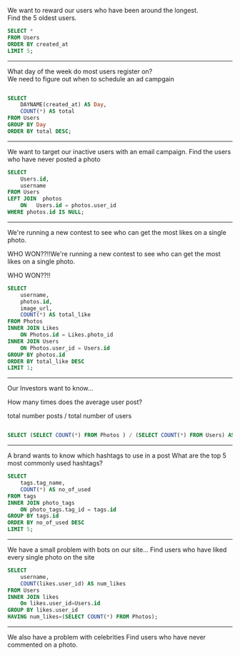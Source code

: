 We want to reward our users who have been around the longest.  
Find the 5 oldest users.

```sql
SELECT *
FROM Users
ORDER BY created_at
LIMIT 5;
```

---

What day of the week do most users register on?  
We need to figure out when to schedule an ad campgain

```sql

SELECT
	DAYNAME(created_at) AS Day,
    COUNT(*) AS total
FROM Users
GROUP BY Day
ORDER BY total DESC;

```

---

We want to target our inactive users with an email campaign.
Find the users who have never posted a photo

```sql
SELECT
	Users.id,
    username
FROM Users
LEFT JOIN  photos
	ON   Users.id = photos.user_id
WHERE photos.id IS NULL;
```

---

We're running a new contest to see who can get the most likes on a single photo.

WHO WON??!!We're running a new contest to see who can get the most likes on a single photo.

WHO WON??!!

```sql
SELECT
	username,
	photos.id,
	image_url,
    COUNT(*) AS total_like
FROM Photos
INNER JOIN Likes
	ON Photos.id = Likes.photo_id
INNER JOIN Users
	ON Photos.user_id = Users.id
GROUP BY photos.id
ORDER BY total_like DESC
LIMIT 1;
```

---

Our Investors want to know...

How many times does the average user post?

total number posts / total number of users

```sql

SELECT (SELECT COUNT(*) FROM Photos ) / (SELECT COUNT(*) FROM Users) AS avg_posts_of_user;

```

---

A brand wants to know which hashtags to use in a post
What are the top 5 most commonly used hashtags?

```sql
SELECT
	tags.tag_name,
    COUNT(*) AS no_of_used
FROM tags
INNER JOIN photo_tags
	ON photo_tags.tag_id = tags.id
GROUP BY tags.id
ORDER BY no_of_used DESC
LIMIT 5;
```

---

We have a small problem with bots on our site...
Find users who have liked every single photo on the site

```sql
SELECT
	username,
    COUNT(likes.user_id) AS num_likes
FROM Users
INNER JOIN likes
	On likes.user_id=Users.id
GROUP BY likes.user_id
HAVING num_likes=(SELECT COUNT(*) FROM Photos);
```

---

We also have a problem with celebrities Find users who have never commented on a photo.

```sql

```
